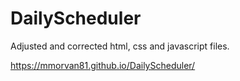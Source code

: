 # DailyScheduler
Adjusted and corrected html, css and javascript files.

https://mmorvan81.github.io/DailyScheduler/
